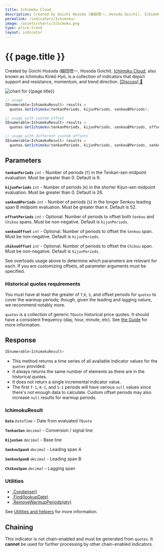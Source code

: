 ```yaml
---
title: Ichimoku Cloud
description: Created by Goichi Hosoda (細田悟一, Hosoda Goichi), Ichimoku Cloud, also known as Ichimoku Kinkō Hyō, is a collection of indicators that depict support and resistance, momentum, and trend direction.
permalink: /indicators/Ichimoku/
image: /assets/charts/Ichimoku.png
type: price-trend
layout: indicator
---
```


# {{ page.title }}

Created by Goichi Hosoda (細田悟一, Hosoda Goichi), [Ichimoku Cloud](https://en.wikipedia.org/wiki/Ichimoku_Kink%C5%8D_Hy%C5%8D), also known as Ichimoku Kinkō Hyō, is a collection of indicators that depict support and resistance, momentum, and trend direction.
[[Discuss] &#128172;]({{site.github.repository_url}}/discussions/251 "Community discussion about this indicator")

![chart for {{page.title}}]({{site.baseurl}}{{page.image}})

```csharp
// usage
IEnumerable<IchimokuResult> results =
  quotes.GetIchimoku(tenkanPeriods, kijunPeriods, senkouBPeriods);

// usage with custom offset
IEnumerable<IchimokuResult> results =
  quotes.GetIchimoku(tenkanPeriods, kijunPeriods, senkouBPeriods, offsetPeriods);

// usage with different custom offsets
IEnumerable<IchimokuResult> results =
  quotes.GetIchimoku(tenkanPeriods, kijunPeriods, senkouBPeriods, senkouOffset, chikouOffset);
```

## Parameters

**`tenkanPeriods`** _`int`_ - Number of periods (`T`) in the Tenkan-sen midpoint evaluation.  Must be greater than 0.  Default is 9.

**`kijunPeriods`** _`int`_ - Number of periods (`K`) in the shorter Kijun-sen midpoint evaluation.  Must be greater than 0.  Default is 26.

**`senkouBPeriods`** _`int`_ - Number of periods (`S`) in the longer Senkou leading span B midpoint evaluation.  Must be greater than `K`.  Default is 52.

**`offsetPeriods`** _`int`_ - Optional.  Number of periods to offset both `Senkou` and `Chikou` spans.  Must be non-negative.  Default is `kijunPeriods`.

**`senkouOffset`** _`int`_ - Optional.  Number of periods to offset the `Senkou` span.  Must be non-negative.  Default is `kijunPeriods`.

**`chikouOffset`** _`int`_ - Optional.  Number of periods to offset the `Chikou` span.  Must be non-negative.  Default is `kijunPeriods`.

See overloads usage above to determine which parameters are relevant for each.  If you are customizing offsets, all parameter arguments must be specified.

### Historical quotes requirements

You must have at least the greater of `T`,`K`, `S`, and offset periods for `quotes` to cover the warmup periods; though, given the leading and lagging nature, we recommend notably more.

`quotes` is a collection of generic `TQuote` historical price quotes.  It should have a consistent frequency (day, hour, minute, etc).  See [the Guide]({{site.baseurl}}/guide/#historical-quotes) for more information.

## Response

```csharp
IEnumerable<IchimokuResult>
```

- This method returns a time series of all available indicator values for the `quotes` provided.
- It always returns the same number of elements as there are in the historical quotes.
- It does not return a single incremental indicator value.
- The first `T-1`, `K-1`, and `S-1` periods will have various `null` values since there's not enough data to calculate.  Custom offset periods may also increase `null` results for warmup periods.

### IchimokuResult

**`Date`** _`DateTime`_ - Date from evaluated `TQuote`

**`TenkanSen`** _`decimal`_ - Conversion / signal line

**`KijunSen`** _`decimal`_ - Base line

**`SenkouSpanA`** _`decimal`_ - Leading span A

**`SenkouSpanB`** _`decimal`_ - Leading span B

**`ChikouSpan`** _`decimal`_ - Lagging span

### Utilities

- [.Condense()]({{site.baseurl}}/utilities#condense)
- [.Find(lookupDate)]({{site.baseurl}}/utilities#find-indicator-result-by-date)
- [.RemoveWarmupPeriods(qty)]({{site.baseurl}}/utilities#remove-warmup-periods)

See [Utilities and helpers]({{site.baseurl}}/utilities#utilities-for-indicator-results) for more information.

## Chaining

This indicator is not chain-enabled and must be generated from `quotes`.  It **cannot** be used for further processing by other chain-enabled indicators.

